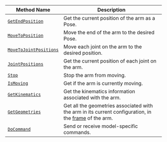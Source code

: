 <!-- prettier-ignore -->
Method Name | Description
----------- | -----------
[`GetEndPosition`](/components/arm/#getendposition) | Get the current position of the arm as a Pose.
[`MoveToPosition`](/components/arm/#movetoposition) | Move the end of the arm to the desired Pose.
[`MoveToJointPositions`](/components/arm/#movetojointpositions) | Move each joint on the arm to the desired position.
[`JointPositions`](/components/arm/#jointpositions) | Get the current position of each joint on the arm.
[`Stop`](/components/arm/#stop) | Stop the arm from moving.
[`IsMoving`](/components/arm/#ismoving) | Get if the arm is currently moving.
[`GetKinematics`](/components/arm/#getkinematics) | Get the kinematics information associated with the arm.
[`GetGeometries`](/components/arm/#getgeometries) | Get all the geometries associated with the arm in its current configuration, in the [frame](/services/frame-system/) of the arm.
[`DoCommand`](/components/arm/#docommand) | Send or receive model-specific commands.
